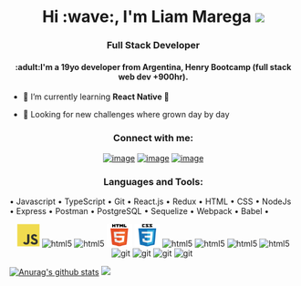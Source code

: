 <h1 align="center">Hi :wave:, I'm Liam Marega <img height="40" src="https://emoji.gg/assets/emoji/7333-parrotdance.gif"></h1>

<h3 align="center"> Full Stack Developer </h3>

<h4 align="center">:adult:I'm a 19yo developer from Argentina, Henry Bootcamp (full stack web dev +900hr). </h4>

- :seedling: I’m currently learning **React Native 📱**

- :eyes: Looking for new challenges where grown day by day

<h3 align="center">Connect with me:</h3>
<div align="center">

[![image](https://img.shields.io/badge/LinkedIn-0077B5?style=for-the-badge&logo=linkedin&logoColor=white)](https://www.linkedin.com/in/liam-marega/)
[![image](https://img.shields.io/badge/Instagram-E4405F?style=for-the-badge&logo=instagram&logoColor=white)](https://www.instagram.com/liam_marega/)
[![image](https://img.shields.io/badge/Gmail-D14836?style=for-the-badge&logo=gmail&logoColor=white)](mailto:liammarega85@gmail.com)

  
</div>


<h3 align="center">Languages and Tools:</h3>

<p> • Javascript • TypeScript • Git • React.js • Redux • HTML • CSS • NodeJs • Express • Postman • PostgreSQL • Sequelize • Webpack • Babel • </p>

<div align="center"> 
    <img src="https://raw.githubusercontent.com/devicons/devicon/master/icons/javascript/javascript-original.svg" alt="javascript" width="40" height="40"/> 
    <img src="https://www.vectorlogo.zone/logos/typescriptlang/typescriptlang-icon.svg" alt="html5" width="40" height="40"/> 
    <img src="https://upload.wikimedia.org/wikipedia/commons/thumb/4/47/React.svg/512px-React.svg.png" alt="html5" width="45" height="40"/> 
    <img src="https://raw.githubusercontent.com/devicons/devicon/master/icons/html5/html5-original-wordmark.svg" alt="html5" width="45" height="40"/> 
    <img src="https://raw.githubusercontent.com/devicons/devicon/master/icons/css3/css3-original-wordmark.svg" alt="css3" width="45" height="40"/> 
    <img src="https://cdn.worldvectorlogo.com/logos/nodejs-icon.svg" alt="html5" width="40" height="40"/> 
    <img src="https://symbols.getvecta.com/stencil_79/88_expressjs-icon.daaf10a3ec.svg" alt="html5" width="40" height="40"/> 
    <img src="https://www.vectorlogo.zone/logos/mongodb/mongodb-ar21.svg" alt="html5" width="95" height="45"/> 
    <img src="https://www.vectorlogo.zone/logos/postgresql/postgresql-icon.svg" alt="html5" width="40" height="40"/> 
    <img src="https://www.vectorlogo.zone/logos/git-scm/git-scm-icon.svg" alt="git" width="40" height="40"/> 
  <img src="https://camo.githubusercontent.com/c795856c6306f78db65e0b2da98e216731ab0669e911c6fb05260bd546c70f41/68747470733a2f2f64333377756272666b69306c36382e636c6f756466726f6e742e6e65742f376131393763666534343534386363316133663538313135326166373061333035316531313637312f37386466382f696d672f626162656c2e737667" alt="git" width="40" height="40"/> 
    <img src="https://camo.githubusercontent.com/93b32389bf746009ca2370de7fe06c3b5146f4c99d99df65994f9ced0ba41685/68747470733a2f2f7777772e766563746f726c6f676f2e7a6f6e652f6c6f676f732f676574706f73746d616e2f676574706f73746d616e2d69636f6e2e737667" alt="git" width="40" height="40"/> 
  <img src="https://camo.githubusercontent.com/7e98cb6db3805ca16447adf245fd9b7d82372f4e7b4d7b8a71e9fbeba4a15d7f/68747470733a2f2f7374617469632d30302e69636f6e6475636b2e636f6d2f6173736574732e30302f66696c652d747970652d73657175656c697a652d69636f6e2d343433783531322d636b307a38316a332e706e67" alt="git" width="40" height="40"/> 
  <img />
  
</div>


<p align= "center">

  [![Anurag's github stats](https://github-readme-stats.vercel.app/api?username=LiamMarega)](https://github.com/anuraghazra/github-readme-stats) 
  <img height= "150" src="https://github-readme-stats.vercel.app/api/top-langs/?username=LiamMarega&theme=react&layout=compact" />
</p>
